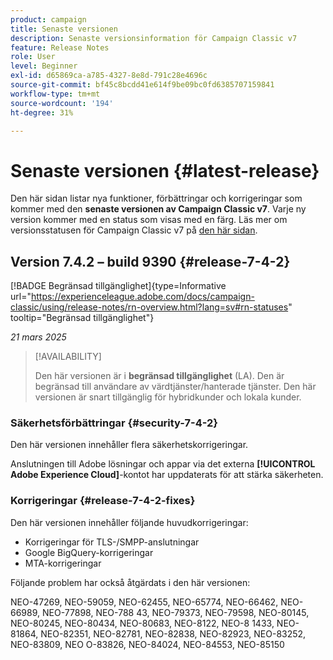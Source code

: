 ```yaml
---
product: campaign
title: Senaste versionen
description: Senaste versionsinformation för Campaign Classic v7
feature: Release Notes
role: User
level: Beginner
exl-id: d65869ca-a785-4327-8e8d-791c28e4696c
source-git-commit: bf45c8bcdd41e614f9be09bc0fd6385707159841
workflow-type: tm+mt
source-wordcount: '194'
ht-degree: 31%

---
```


# Senaste versionen {#latest-release}

Den här sidan listar nya funktioner, förbättringar och korrigeringar som kommer med den **senaste versionen av Campaign Classic v7**. Varje ny version kommer med en status som visas med en färg. Läs mer om versionsstatusen för Campaign Classic v7 på [den här sidan](rn-overview.md).

## Version 7.4.2 – build 9390 {#release-7-4-2}

[!BADGE Begränsad tillgänglighet]{type=Informative url="https://experienceleague.adobe.com/docs/campaign-classic/using/release-notes/rn-overview.html?lang=sv#rn-statuses" tooltip="Begränsad tillgänglighet"}

_21 mars 2025_

>[!AVAILABILITY]
>
>Den här versionen är i **begränsad tillgänglighet** (LA). Den är begränsad till användare av värdtjänster/hanterade tjänster. Den här versionen är snart tillgänglig för hybridkunder och lokala kunder.

<!--
### Compatibility updates {#comp-7-4-2}

This release comes with the following compatibility updates:

* JQuery library update: fixes multiple UI issues (reports, web apps)
* PostgreSQL 15 and 16

-->

### Säkerhetsförbättringar {#security-7-4-2}

Den här versionen innehåller flera säkerhetskorrigeringar.

Anslutningen till Adobe lösningar och appar via det externa **[!UICONTROL Adobe Experience Cloud]**-kontot har uppdaterats för att stärka säkerheten.

### Korrigeringar {#release-7-4-2-fixes}

Den här versionen innehåller följande huvudkorrigeringar:

* Korrigeringar för TLS-/SMPP-anslutningar
* Google BigQuery-korrigeringar
* MTA-korrigeringar

Följande problem har också åtgärdats i den här versionen:

NEO-47269, NEO-59059, NEO-62455, NEO-65774, NEO-66462, NEO-66989, NEO-77898, NEO-788 43, NEO-79373, NEO-79598, NEO-80145, NEO-80245, NEO-80434, NEO-80683, NEO-8122, NEO-8 1433, NEO-81864, NEO-82351, NEO-82781, NEO-82838, NEO-82923, NEO-83252, NEO-83809, NEO O-83826, NEO-84024, NEO-84553, NEO-85150


